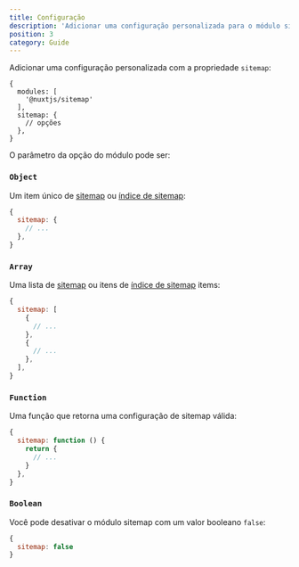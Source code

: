 ```yaml
---
title: Configuração
description: 'Adicionar uma configuração personalizada para o módulo sitemap'
position: 3
category: Guide
---
```


Adicionar uma configuração personalizada com a propriedade `sitemap`:

```js[nuxt.config.js]
{
  modules: [
    '@nuxtjs/sitemap'
  ],
  sitemap: {
    // opções
  },
}
```

O parâmetro da opção do módulo pode ser:

### `Object`

Um item único de [sitemap](/usage/sitemap) ou [índice de sitemap](#sitemap-index-options):

```js
{
  sitemap: {
    // ...
  },
}
```

### `Array`

Uma lista de [sitemap](#sitemap-options) ou itens de [índice de sitemap](#sitemap-index-options) items:

```js
{
  sitemap: [
    {
      // ...
    },
    {
      // ...
    },
  ],
}
```

### `Function`

Uma função que retorna uma configuração de sitemap válida:

```js
{
  sitemap: function () {
    return {
      // ...
    }
  },
}
```

### `Boolean`

Você pode desativar o módulo sitemap com um valor booleano `false`:

```js
{
  sitemap: false
}
```
